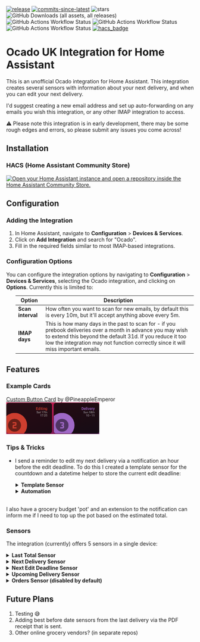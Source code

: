 [![release](https://img.shields.io/github/v/release/PineappleEmperor/ocado-ha)](https://github.com/PineappleEmperor/ocado-ha/releases)
[![commits-since-latest](https://img.shields.io/github/commits-since/PineappleEmperor/ocado-ha/latest?style=flat-square)](https://github.com/PineappleEmperor/ocado-ha/commits/main/)
![stars](https://img.shields.io/github/stars/PineappleEmperor/ocado-ha?style=flat)
![GitHub Downloads (all assets, all releases)](https://img.shields.io/github/downloads/PineappleEmperor/ocado-ha/total)
\
![GitHub Actions Workflow Status](https://img.shields.io/github/actions/workflow/status/PineappleEmperor/ocado-ha/python_validate.yml?style=flat-square&label=Python)
![GitHub Actions Workflow Status](https://img.shields.io/github/actions/workflow/status/PineappleEmperor/ocado-ha/hassfest_validate.yml?style=flat-square&label=Hassfest)
![GitHub Actions Workflow Status](https://img.shields.io/github/actions/workflow/status/PineappleEmperor/ocado-ha/hacs_validate.yml?style=flat-square&label=HACS%20valid)
[![hacs_badge](https://img.shields.io/badge/HACS-Custom-41BDF5.svg?style=flat-square)](https://github.com/hacs/integration)

Ocado UK Integration for Home Assistant
=====================================

This is an unofficial Ocado integration for Home Assistant. This integration creates several sensors with information about your next delivery, and when you can edit your next delivery.

I'd suggest creating a new email address and set up auto-forwarding on any emails you wish this integration, or any other IMAP integration to access.

:warning: Please note this integration is in early development, there may be some rough edges and errors, so please submit any issues you come across!

Installation
------------

### HACS (Home Assistant Community Store)

[![Open your Home Assistant instance and open a repository inside the Home Assistant Community Store.](https://my.home-assistant.io/badges/hacs_repository.svg)](https://my.home-assistant.io/redirect/hacs_repository/?owner=pineappleemperor&repository=ocado-ha&category=Integration)


Configuration
-------------

### Adding the Integration

1.  In Home Assistant, navigate to **Configuration** > **Devices & Services**.
2.  Click on **Add Integration** and search for "Ocado".
3.  Fill in the required fields similar to most IMAP-based integrations.

### Configuration Options

You can configure the integration options by navigating to **Configuration** > **Devices & Services**, selecting the Ocado integration, and clicking on **Options**. Currently this is limited to:

<div style="margin-left: 25px;">

| **Option**        | **Description**                                            |
|-------------------|------------------------------------------------------------|
| **Scan interval** | How often you want to scan for new emails, by default this is every 10m, but it'll accept anything above every 5m. |
| **IMAP days**     | This is how many days in the past to scan for - if you prebook deliveries over a month in advance you may wish to extend this beyond the default 31d. If you reduce it too low the integration may not function correctly since it will miss important emails. |

</div>

Features
--------
### Example Cards

[Custom Button Card](/docs/community_templates/custom_button_card.yaml) by @PineappleEmperor
\
<img src="/docs/images/custom_button_card.png" alt="Example Custom Button Card" width="250"/>

### Tips & Tricks

* I send a reminder to edit my next delivery via a notification an hour before the edit deadline. To do this I created a template sensor for the countdown and a datetime helper to store the current edit deadline:

<div style="margin-left: 25px;">
<details>
<summary><strong>Template Sensor</strong></summary>


```
- name: "Ocado Edit Countdown"
    unique_id: ocado_edit_countdown
    availability: "{{ states('sensor.ocado_next_edit_deadline') not in ['unknown', 'unavailable', 'None', None] }}"
    icon: mdi:calendar-alert
    state: >
    {% set edit_deadline = states('sensor.ocado_next_edit_deadline')|as_datetime %}
    {% set edit_reminder = edit_deadline + timedelta(hours=-1) %}
    {% set now_datetime = states('sensor.date_time_iso')|as_datetime %}
    {% if (now_datetime.date() != edit_reminder.date()) %}
        -1
    {% elif edit_reminder.time() > edit_deadline.time() %}
        -1
    {% else %}
        {{ edit_deadline|time_until(precision=1)|replace(' hours','h')|replace(' minutes','m') }}
    {% endif %}
```
</details>


<details>
<summary><strong>Automation</strong></summary>


```
alias: Notify - Ocado Reminders
description: "Automation to send a reminder there's not much time left to edit the next Ocado order."
triggers:
- trigger: time
    at:
    entity_id: input_datetime.ocado_edit_reminder
    offset: "-01:00:00"
    id: edit_reminder
conditions: []
actions:
- choose:
    - conditions:
        - condition: trigger
            id:
            - edit_reminder
        sequence:
        - data:
            title: Ocado
            message: >-
                There's {{ states("sensor.ocado_edit_countdown") }} left to edit
                the Ocado order!
            action: notify.phones
mode: single
```
</details>
</div>
<br>

I also have a grocery budget 'pot' and an extension to the notification can inform me if I need to top up the pot based on the estimated total.


### Sensors

The integration (currently) offers 5 sensors in a single device:

<details>
<summary><strong>Last Total Sensor</strong></summary>
<div style="margin-left: 25px;">

This sensor provides the last total using the email that is usually delivered a short time after a delivery.

It has two attributes:

| **Attribute**     | **Description**                                            |
|-------------------|------------------------------------------------------------|
| **Updated**       | This is the datetime of the email the info was taken from. |
| **Order Number**  | The order number associated with the total.                |

</div>
</details>


<details>
<summary><strong>Next Delivery Sensor</strong></summary>
<div style="margin-left: 25px;">

This sensor provides the date of the next booked delivery using the collation of all "order is confirmed" emails available.

It has six attributes:

| **Attribute**          | **Description**                                            |
|------------------------|------------------------------------------------------------|
| **Updated**            | This is the datetime of the email the info was taken from. |
| **Order Number**       | The order number associated with the total.                |
| **Delivery datetime**  | This is the datetime found for the next delivery.          |
| **Delivery window**    | This is the delivery window found for the next delivery.   |
| **Edit deadline**      | This is the edit deadline found for the next delivery.     |
| **Estimated total**    | This is the estimated total found for the next delivery.   |

</div>
</details>


<details>
<summary><strong>Next Edit Deadline Sensor</strong></summary>
<div style="margin-left: 25px;">

This sensor provides the datetime of the next order's edit deadline using the last "order is confirmed" email.

It has two attributes:

| **Attribute**     | **Description**                                            |
|-------------------|------------------------------------------------------------|
| **Updated**       | This is the datetime of the email the info was taken from. |
| **Order Number**  | The order number associated with the total.                |

</div>
</details>


<details>
<summary><strong>Upcoming Delivery Sensor</strong></summary>
<div style="margin-left: 25px;">

This sensor provides the date of the next booked delivery after the next booked delivery using the collation of all "order is confirmed" emails available.

It has six attributes:

| **Attribute**          | **Description**                                                |
|------------------------|----------------------------------------------------------------|
| **Updated**            | This is the datetime of the email the info was taken from.     |
| **Order Number**       | The order number associated with the total.                    |
| **Delivery datetime**  | This is the datetime found for the upcoming delivery.          |
| **Delivery window**    | This is the delivery window found for the upcoming delivery.   |
| **Edit deadline**      | This is the edit deadline found for the upcoming delivery.     |
| **Estimated total**    | This is the estimated total found for the upcoming delivery.   |

</div>
</details>


<details>
<summary><strong>Orders Sensor (disabled by default)</strong></summary>
<div style="margin-left: 25px;">

This sensor provides a list (via its attribute) of all future orders that have been parsed by the integration. The state of the sensor is the datetime it was last updated.

It has a single attribute:

| **Attribute**     | **Description**                                                              |
|-------------------|------------------------------------------------------------------------------|
| **orders**        | This is the list of future orders that have been parsed by the integration.  |

</div>
</details>


Future Plans
--------
1. Testing 😅
2. Adding best before date sensors from the last delivery via the PDF receipt that is sent.
3. Other online grocery vendors? (in separate repos)